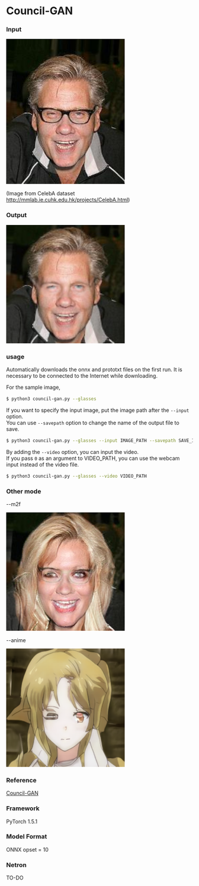 # Council-GAN

### Input
<img src='sample.jpg' width='320px'>

(Image from CelebA dataset http://mmlab.ie.cuhk.edu.hk/projects/CelebA.html)

### Output
<img src='output_glasses.png' width='320px'>

### usage
Automatically downloads the onnx and prototxt files on the first run.
It is necessary to be connected to the Internet while downloading.

For the sample image,
``` bash
$ python3 council-gan.py --glasses
```

If you want to specify the input image, put the image path after the `--input` option.  
You can use `--savepath` option to change the name of the output file to save.
```bash
$ python3 council-gan.py --glasses --input IMAGE_PATH --savepath SAVE_IMAGE_PATH
```

By adding the `--video` option, you can input the video.   
If you pass `0` as an argument to VIDEO_PATH, you can use the webcam input instead of the video file.
```bash
$ python3 council-gan.py --glasses --video VIDEO_PATH
```

### Other mode

--m2f

<img src='output_m2f.png' width='320px'>

--anime

<img src='output_anime.png' width='320px'>


### Reference
[Council-GAN](https://github.com/Onr/Council-GAN)

### Framework
PyTorch 1.5.1

### Model Format
ONNX opset = 10

### Netron

TO-DO